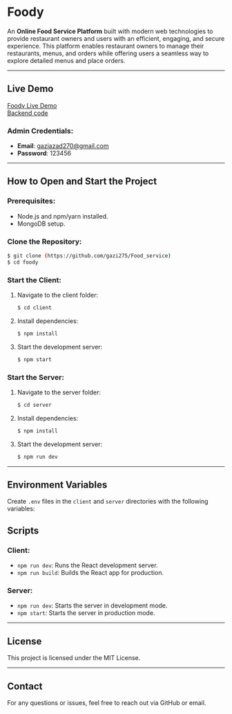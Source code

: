 # Foody

An **Online Food Service Platform** built with modern web technologies to provide restaurant owners and users with an efficient, engaging, and secure experience. This platform enables restaurant owners to manage their restaurants, menus, and orders while offering users a seamless way to explore detailed menus and place orders.

---

## Live Demo
[Foody Live Demo](https://foody-service.vercel.app/)    
[Backend code](https://github.com/gazi275/Food_Service_Server) 
### Admin Credentials:
- **Email**: gaziazad270@gmail.com
- **Password**: 123456

---

## How to Open and Start the Project

### Prerequisites:
- Node.js and npm/yarn installed.
- MongoDB setup.

### Clone the Repository:
```bash
$ git clone (https://github.com/gazi275/Food_service)
$ cd foody
```

### Start the Client:
1. Navigate to the client folder:
   ```bash
   $ cd client
   ```
2. Install dependencies:
   ```bash
   $ npm install
   ```
3. Start the development server:
   ```bash
   $ npm start
   ```

### Start the Server:
1. Navigate to the server folder:
   ```bash
   $ cd server
   ```
2. Install dependencies:
   ```bash
   $ npm install
   ```
3. Start the development server:
   ```bash
   $ npm run dev
   ```

---

## Environment Variables

Create `.env` files in the `client` and `server` directories with the following variables:




## Scripts

### Client:
- `npm run dev`: Runs the React development server.
- `npm run build`: Builds the React app for production.

### Server:
- `npm run dev`: Starts the server in development mode.
- `npm start`: Starts the server in production mode.

---

## License

This project is licensed under the MIT License.

---

## Contact

For any questions or issues, feel free to reach out via GitHub or email.

